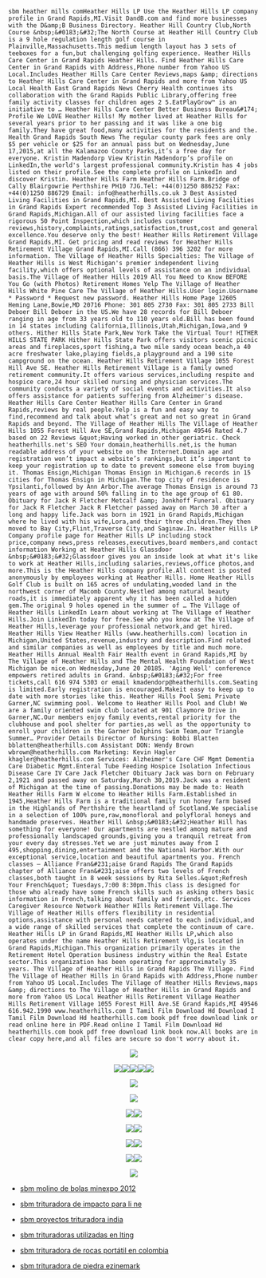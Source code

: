 
```
sbm heather mills comHeather Hills LP Use the Heather Hills LP company profile in Grand Rapids,MI.Visit DandB.com and find more businesses with the D&amp;B Business Directory. Heather Hill Country Club,North Course &nbsp;&#0183;&#32;The North Course at Heather Hill Country Club is a 9 hole regulation length golf course in Plainville,Massachusetts.This medium length layout has 3 sets of teeboxes for a fun,but challenging golfing experience. Heather Hills Care Center in Grand Rapids Heather Hills. Find Heather Hills Care Center in Grand Rapids with Address,Phone number from Yahoo US Local.Includes Heather Hills Care Center Reviews,maps &amp; directions to Heather Hills Care Center in Grand Rapids and more from Yahoo US Local Health East Grand Rapids News Cherry Health continues its collaboration with the Grand Rapids Public Library,offering free family activity classes for children ages 2 5.EatPlayGrow™ is an initiative to … Heather Hills Care Center Better Business Bureau&#174; Profile We LOVE Heather Hills! My mother lived at Heather Hills for several years prior to her passing and it was like a one big family.They have great food,many activities for the residents and the. Health Grand Rapids South News The regular county park fees are only $5 per vehicle or $25 for an annual pass but on Wednesday,June 17,2015,at all the Kalamazoo County Parks,it’s a free day for everyone. Kristin Madendorp View Kristin Madendorp’s profile on LinkedIn,the world's largest professional community.Kristin has 4 jobs listed on their profile.See the complete profile on LinkedIn and discover Kristin. Heather Hills Farm Heather Hills Farm.Bridge of Cally Blairgowrie Perthshire PH10 7JG.Tel: +44(0)1250 886252 Fax: +44(0)1250 886729 Email: info@heatherhills.co.uk 3 Best Assisted Living Facilities in Grand Rapids,MI. Best Assisted Living Facilities in Grand Rapids Expert recommended Top 3 Assisted Living Facilities in Grand Rapids,Michigan.All of our assisted living facilities face a rigorous 50 Point Inspection,which includes customer reviews,history,complaints,ratings,satisfaction,trust,cost and general excellence.You deserve only the best! Heather Hills Retirement Village Grand Rapids,MI. Get pricing and read reviews for Heather Hills Retirement Village Grand Rapids,MI.Call (866) 396 3202 for more information. The Village of Heather Hills Specialties: The Village of Heather Hills is West Michigan's premier independent living facility,which offers optional levels of assistance on an individual basis.The Village of Heather Hills 2019 All You Need to Know BEFORE You Go (with Photos) Retirement Homes Yelp The Village of Heather Hills White Pine Care The Village of Heather Hills.User login.Username * Password * Request new password. Heather Hills Home Page 12605 Heming Lane,Bowie,MD 20716 Phone: 301 805 2730 Fax: 301 805 2733 Bill Deboer Bill Deboer in the US.We have 28 records for Bill Deboer ranging in age from 33 years old to 110 years old.Bill has been found in 14 states including California,Illinois,Utah,Michigan,Iowa,and 9 others. Hither Hills State Park,New York Take the Virtual Tour! HITHER HILLS STATE PARK Hither Hills State Park offers visitors scenic picnic areas and fireplaces,sport fishing,a two mile sandy ocean beach,a 40 acre freshwater lake,playing fields,a playground and a 190 site campground on the ocean. Heather Hills Retirement Village 1055 Forest Hill Ave SE. Heather Hills Retirement Village is a family owned retirement community.It offers various services,including respite and hospice care,24 hour skilled nursing and physician services.The community conducts a variety of social events and activities.It also offers assistance for patients suffering from Alzheimer's disease. Heather Hills Care Center Heather Hills Care Center in Grand Rapids,reviews by real people.Yelp is a fun and easy way to find,recommend and talk about what’s great and not so great in Grand Rapids and beyond. The Village of Heather Hills The Village of Heather Hills 1055 Forest Hill Ave SE,Grand Rapids,Michigan 49546 Rated 4.7 based on 22 Reviews &quot;Having worked in other geriatric. Check heatherhills.net's SEO Your domain,heatherhills.net,is the human readable address of your website on the Internet.Domain age and registration won’t impact a website’s rankings,but it’s important to keep your registration up to date to prevent someone else from buying it. Thomas Ensign,Michigan Thomas Ensign in Michigan.6 records in 15 cities for Thomas Ensign in Michigan.The top city of residence is Ypsilanti,followed by Ann Arbor.The average Thomas Ensign is around 73 years of age with around 50% falling in to the age group of 61 80. Obituary for Jack R Fletcher Metcalf &amp; Jonkhoff Funeral. Obituary for Jack R Fletcher Jack R Fletcher passed away on March 30 after a long and happy life.Jack was born in 1921 in Grand Rapids,Michigan where he lived with his wife,Lora,and their three children.They then moved to Bay City,Flint,Traverse City,and Saginaw.In. Heather Hills LP Company profile page for Heather Hills LP including stock price,company news,press releases,executives,board members,and contact information Working at Heather Hills Glassdoor &nbsp;&#0183;&#32;Glassdoor gives you an inside look at what it's like to work at Heather Hills,including salaries,reviews,office photos,and more.This is the Heather Hills company profile.All content is posted anonymously by employees working at Heather Hills. Home Heather Hills Golf Club is built on 165 acres of undulating,wooded land in the northwest corner of Macomb County.Nestled among natural beauty roads,it is immediately apparent why it has been called a hidden gem.The original 9 holes opened in the summer of … The Village of Heather Hills LinkedIn Learn about working at The Village of Heather Hills.Join LinkedIn today for free.See who you know at The Village of Heather Hills,leverage your professional network,and get hired. Heather Hills View Heather Hills (www.heatherhills.com) location in Michigan,United States,revenue,industry and description.Find related and similar companies as well as employees by title and much more. Heather Hills Annual Health Fair Health event in Grand Rapids,MI by The Village of Heather Hills and The Mental Health Foundation of West Michigan be nice.on Wednesday,June 20 20185. 'Aging Well' conference empowers retired adults in Grand. &nbsp;&#0183;&#32;For free tickets,call 616 974 5303 or email kmadendorp@heatherhills.com.Seating is limited.Early registration is encouraged.Makeit easy to keep up to date with more stories like this. Heather Hills Pool Semi Private Garner,NC swimming pool. Welcome to Heather Hills Pool and Club! We are a family oriented swim club located at 901 Claymore Drive in Garner,NC.Our members enjoy family events,rental priority for the clubhouse and pool shelter for parties,as well as the opportunity to enroll your children in the Garner Dolphins Swim Team,our Triangle Summer… Provider Details Director of Nursing: Bobbi Blatten bblatten@heatherhills.com Assistant DON: Wendy Brown wbrown@heatherhills.com Marketing: Kevin Hagler khagler@heatherhills.com Services: Alzheimer's Care CHF Mgmt Dementia Care Diabetic Mgmt.Enteral Tube Feeding Hospice Isolation Infectious Disease Care IV Care Jack Fletcher Obituary Jack was born on February 2,1921 and passed away on Saturday,March 30,2019.Jack was a resident of Michigan at the time of passing.Donations may be made to: Heath Heather Hills Farm W elcome to Heather Hills Farm.Established in 1945,Heather Hills Farm is a traditional family run honey farm based in the Highlands of Perthshire the heartland of Scotland.We specialise in a selection of 100% pure,raw,monofloral and polyfloral honeys and handmade preserves. Heather Hill &nbsp;&#0183;&#32;Heather Hill has something for everyone! Our apartments are nestled among mature and professionally landscaped grounds,giving you a tranquil retreat from your every day stresses.Yet we are just minutes away from I 495,shopping,dining,entertainment and the National Harbor.With our exceptional service,location and beautiful apartments you. French classes — Alliance Fran&#231;aise Grand Rapids The Grand Rapids chapter of Alliance Fran&#231;aise offers two levels of French classes,both taught in 8 week sessions by Rita Selles.&quot;Refresh Your French&quot; Tuesdays,7:00 8:30pm.This class is designed for those who already have some French skills such as asking others basic information in French,talking about family and friends,etc. Services Caregiver Resource Network Heather HIlls Retirement Village.The Village of Heather Hills offers flexibility in residential options,assistance with personal needs catered to each individual,and a wide range of skilled services that complete the continuum of care. Heather Hills LP in Grand Rapids,MI Heather Hills LP,which also operates under the name Heather Hills Retirement Vlg,is located in Grand Rapids,Michigan.This organization primarily operates in the Retirement Hotel Operation business industry within the Real Estate sector.This organization has been operating for approximately 35 years. The Village of Heather Hills in Grand Rapids The Village. Find The Village of Heather Hills in Grand Rapids with Address,Phone number from Yahoo US Local.Includes The Village of Heather Hills Reviews,maps &amp; directions to The Village of Heather Hills in Grand Rapids and more from Yahoo US Local Heather Hills Retirement Village Heather Hills Retirement Village 1055 Forest Hill Ave.SE Grand Rapids,MI 49546 616.942.1990 www.heatherhills.com I Tamil Film Download Hd Download I Tamil Film Download Hd heatherhills.com book pdf free download link or read online here in PDF.Read online I Tamil Film Download Hd heatherhills.com book pdf free download link book now.All books are in clear copy here,and all files are secure so don't worry about it. 
```

<div align="center">

<a href="https://es-crusher.shibang-china.com/github&k=sbm+heather+mills+com"><img src="https://static.shibang-china.com/es/crusher/logo.jpg"></a>

<a href="https://es-crusher.shibang-china.com/github&k=sbm+heather+mills+com"><img src="https://static.shibang-china.com/es/crusher/index.jpg"></a><a href="https://es-crusher.shibang-china.com/material.htmlgithub&k=sbm+heather+mills+com"><img src="https://static.shibang-china.com/es/crusher/material.jpg"></a><a href="https://es-crusher.shibang-china.com/application.htmlgithub&k=sbm+heather+mills+com"><img src="https://static.shibang-china.com/es/crusher/application.jpg"></a><a href="https://es-crusher.shibang-china.com/aboutus.htmlgithub&k=sbm+heather+mills+com"><img src="https://static.shibang-china.com/es/crusher/aboutus.jpg"></a><a href="https://es-crusher.shibang-china.com/contact.htmlgithub&k=sbm+heather+mills+com"><img src="https://static.shibang-china.com/es/crusher/contact.jpg"></a>

<a href="https://es-crusher.shibang-china.com/github&k=sbm+heather+mills+com"><img src="https://static.shibang-china.com/es/crusher/banner.jpg"></a>

<a href="https://swt.shibang-china.com/github&k=sbm+heather+mills+com"><img src="https://static.shibang-china.com/es/crusher/text.jpg"></a>

<a href="https://swt.shibang-china.com/github&k=sbm+heather+mills+com"><img src="https://static.shibang-china.com/es/crusher/chat.jpg"></a><a href="https://es-crusher.shibang-china.com/contact.htmlgithub&k=sbm+heather+mills+com"><img src="https://static.shibang-china.com/es/crusher/message.jpg"></a>

<a href="https://es-crusher.shibang-china.com/products/pe.htmlgithub&k=sbm+heather+mills+com"><img src="https://static.shibang-china.com/es/crusher/pe.jpg"></a><a href="https://es-crusher.shibang-china.com/products/pf.htmlgithub&k=sbm+heather+mills+com"><img src="https://static.shibang-china.com/es/crusher/pf.jpg"></a>

<a href="https://es-crusher.shibang-china.com/products/hpt.htmlgithub&k=sbm+heather+mills+com"><img src="https://static.shibang-china.com/es/crusher/hpt.jpg"></a><a href="https://es-crusher.shibang-china.com/products/vsi.htmlgithub&k=sbm+heather+mills+com"><img src="https://static.shibang-china.com/es/crusher/vsi.jpg"></a>

<a href="https://es-crusher.shibang-china.com/products/klv.htmlgithub&k=sbm+heather+mills+com"><img src="https://static.shibang-china.com/es/crusher/klv.jpg"></a><a href="https://es-crusher.shibang-china.com/products/portable.htmlgithub&k=sbm+heather+mills+com"><img src="https://static.shibang-china.com/es/crusher/portable.jpg"></a>

<a href="https://swt.shibang-china.com/github&k=sbm+heather+mills+com"><img src="https://static.shibang-china.com/es/crusher/case.jpg"></a>

</div>


* [sbm molino de bolas minexpo 2012](sbm%20molino%20de%20bolas%20minexpo%202012.md)

* [sbm trituradora de impacto para li ne](sbm%20trituradora%20de%20impacto%20para%20li%20ne.md)

* [sbm proyectos trituradora india](sbm%20proyectos%20trituradora%20india.md)

* [sbm trituradoras utilizadas en lting](sbm%20trituradoras%20utilizadas%20en%20lting.md)

* [sbm trituradora de rocas portátil en colombia](sbm%20trituradora%20de%20rocas%20port%C3%A1til%20en%20colombia.md)

* [sbm trituradora de piedra ezinemark](sbm%20trituradora%20de%20piedra%20ezinemark.md)